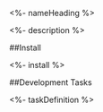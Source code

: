 <!--[nameHeading]-->
<%- nameHeading %>

<!--[]-->
<!--[description]-->
<%- description %>

<!--[]-->

##Install

<!--[install]-->
<%- install %>

<!--[]-->

##Development Tasks

<!--[taskDefinition]-->
<%- taskDefinition %>

<!--[]-->
